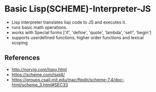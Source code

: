 # Basic Lisp(SCHEME)-Interpreter-JS 

* Lisp interpreter translates lisp code to JS and executes it.
* runs basic math operations.
* works with Special forms ['if', 'define', 'quote', 'lambda', 'set!', 'begin']
* supports userdefined functions, higher order functions and lexical scoping


## References
* http://norvig.com/lispy.html
* https://scheme.com/tspl4/
* https://groups.csail.mit.edu/mac/ftpdir/scheme-7.4/doc-html/scheme_3.html#SEC33
